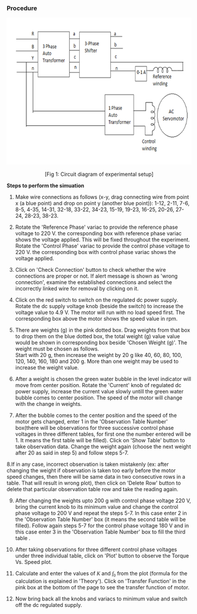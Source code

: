 ### Procedure

<div align="center">							
<img  alt="" src="./images/cktdplant.png" height="400" width="830" >
<p style="text-align:center">[Fig 1: Circuit diagram of experimental setup]</p>
</div>

**Steps to perform the simuation**


1. Make wire connections as follows (x-y, drag connecting wire from point x (a blue point) and drop on point y (another blue point)):
1-12, 2-11, 7-6, 8-5, 4-35, 14-31, 32-18, 33-22, 34-23, 15-19, 19-23, 16-25, 20-26, 27-24, 28-23, 38-23.

2. Rotate the 'Reference Phase' variac to provide the reference phase voltage to 220 V. the corresponding box with reference phase variac shows the voltage applied.
This will be fixed throughout the experiment. Rotate the 'Control Phase' variac to provide the control phase voltage to 220 V. the corresponding box with control phase variac shows the voltage applied.

3. Click on 'Check Connection' button to check whether the wire connections are proper or not. If alert message is shown as 'wrong connection', 
examine the established connections and select the incorrectly linked wire for removal by clicking on it.

4. Click on the red switch to switch on the regulated dc power supply. Rotate the dc supply voltage knob (beside the switch) to increase the voltage value to 4.9 V. The motor will run with no load speed first. The corresponding box above the motor shows the speed value in rpm.

5. There are weights (g) in the pink dotted box. Drag weights from that box to drop them on the blue dotted box, the total weight (g) value value would be shown in corresponding box beside 'Chosen Weight (g)'. The weight must be chosen as follows.<br/>
Start with 20 g, then increase the weight by 20 g like 40, 60, 80, 100, 120, 140, 160, 180 and 200 g. More than one weight may be used to increase the weight value.

6. After a weight is chosen the green water bubble in the level indicator will move from center position. Rotate the 'Current' knob of regulated dc power supply, increase the current value slowly untill the green water bubble comes to center position. The speed of the motor will change with the change in weights.

7. After the bubble comes to the center position and the speed of the motor gets changed, enter 1 in the 'Observation Table Number' box(there will be observations for three successive control phase voltages in three different tables, for first one the number entered will be 1. It means the first table will be filled). Click on 'Show Table' button to take observation data.
Change the weight again (choose the next weight after 20 as said in step 5) and follow steps 5-7.

8.If in any case, incorrect observation is taken mistakenly (ex: after changing the weight if observation is taken too early before the motor speed changes,
then there will be same data in two consecutive rows in a table. That will result in wrong plot), then click on 'Delete Row' button to delete that particular observation table row and take the reading again.

9. After changing the weights upto 200 g with control phase voltage 220 V, bring the current knob to its minimum value and change the control phase voltage to 200 V and repeat the steps 5-7.
In this case enter 2 in the 'Observation Table Number' box (it means the second table will be filled).
Follow again steps 5-7 for the control phase voltage 180 V and in this case enter 3 in the 'Observation Table Number' box to fill the third table .

10. After taking observations for three different control phase voltages under three individual table, click on 'Plot' button to observe the Torque Vs. Speed plot.

11. Calculate and enter the values of <span style="font-family:'Times New Roman'"><i>K</i></span> and <span style="font-family:'Bodoni MT'"><i>f</i><sub>0</sub></span> from the plot (formula for the calculation is explained in 'Theory').
Click on 'Transfer Function' in the pink box at the bottom of the page to see the transfer function of motor.

12. Now bring back all the knobs and variacs to minimum value and switch off the dc regulated supply.
